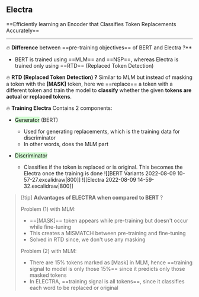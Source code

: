 ## Electra
==Efficiently learning an Encoder that Classifies Token Replacements Accurately==

---

🔥  **Difference** between ==pre-training objectives== of BERT and Electra ?**
- BERT is trained using ==MLM== and ==NSP==, whereas
Electra is trained only using ==RTD== (Replaced Token Detection)

🔥 **RTD (Replaced Token Detection) ?**
Similar to MLM but instead of masking a token with the **\[MASK\]** token, here we ==replace== a token with a different token and train the model to **classify** whether the given **tokens are actual or replaced tokens**.

🔥 **Training Electra**
Contains 2 components:
- <mark style="background: #BBFABBA6;">Generator</mark> (BERT)
	- Used  for generating replacements, which is the training data for discriminator
	- In other words, does the MLM part
	
- <mark style="background: #BBFABBA6;">Discriminator</mark> 
	- Classifies if the token is replaced or is original. This becomes the Electra once the training is done
![[BERT Variants 2022-08-09 10-57-27.excalidraw|800]]
![[Electra 2022-08-09 14-59-32.excalidraw|800]]


> [!tip] **Advantages of ELECTRA when compared to BERT** ?
> 
> Problem (1) with MLM:
> - ==[MASK]==  token appears while pre-training but doesn't occur while fine-tuning
> - This creates a MISMATCH between pre-training and fine-tuning
> - Solved in RTD since, we don't use any masking 
> 
> Problem (2) with MLM:
> - There are 15% tokens marked as [Mask] in MLM, hence ==training signal to model is only those 15%== since it predicts only those masked tokens
> - In ELECTRA, ==training signal is all tokens==, since it classifies each word to be replaced or original